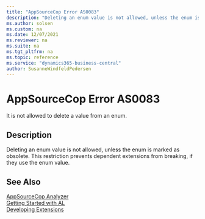 ```yaml
---
title: "AppSourceCop Error AS0083"
description: "Deleting an enum value is not allowed, unless the enum is marked as obsolete."
ms.author: solsen
ms.custom: na
ms.date: 12/07/2021
ms.reviewer: na
ms.suite: na
ms.tgt_pltfrm: na
ms.topic: reference
ms.service: "dynamics365-business-central"
author: SusanneWindfeldPedersen
---
```

[//]: # (START>DO_NOT_EDIT)
[//]: # (IMPORTANT:Do not edit any of the content between here and the END>DO_NOT_EDIT.)
[//]: # (Any modifications should be made in the .xml files in the ModernDev repo.)
# AppSourceCop Error AS0083
It is not allowed to delete a value from an enum.

## Description
Deleting an enum value is not allowed, unless the enum is marked as obsolete. This restriction prevents dependent extensions from breaking, if they use the enum value.

[//]: # (IMPORTANT: END>DO_NOT_EDIT)
## See Also  
[AppSourceCop Analyzer](appsourcecop.md)  
[Getting Started with AL](../devenv-get-started.md)  
[Developing Extensions](../devenv-dev-overview.md)  